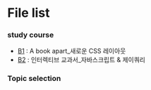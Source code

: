 # File list

### study course
* [B1](https://github.com/TaekGeunLee/study_frontEnd/tree/master/B1) : A book apart_새로운 CSS 레이아웃
* [B2](https://github.com/TaekGeunLee/study_frontEnd/tree/master/B2) : 인터렉티브 교과서_자바스크립트 & 제이쿼리


### Topic selection
